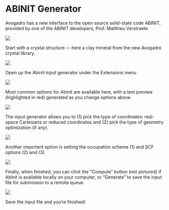 # ABINIT Generator

Avogadro has a new interface to the open source solid-state code ABINIT, provided by one of the ABINIT developers, Prof. Matthieu Verstraete

![][1]

[1]: images/abinit-generator/media_1340329424336.png

Start with a crystal structure — here a clay mineral from the new Avogadro crystal library.

![][2]

[2]: images/abinit-generator/media_1340329441585.png

Open up the Abinit input generator under the Extensions menu

![][3]

[3]: images/abinit-generator/media_1340331425028.png

Most common options for Abinit are available here, with a text preview (highlighted in red) generated as you change options above.

![][4]

[4]: images/abinit-generator/media_1340331450497.png

The input generator allows you to (1) pick the type of coordinates: real-space Cartesians or reduced coordinates and (2) pick the type of geometry optimization (if any).

![][5]

[5]: images/abinit-generator/media_1340331470946.png

Another important option is setting the occupation scheme (1) and SCF options (2) and (3).

![][6]

[6]: images/abinit-generator/media_1340331539150.png

Finally, when finished, you can click the “Compute” button (not pictured) if Abinit is available locally on your computer, or “Generate” to save the input file for submission to a remote queue.

![][7]

[7]: images/abinit-generator/media_1340331503702.png

Save the input file and you‘re finished!
